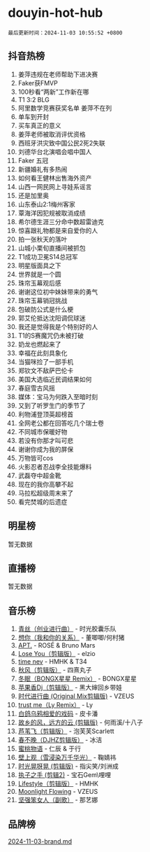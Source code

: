 # douyin-hot-hub

`最后更新时间：2024-11-03 10:55:52 +0800`

## 抖音热榜

1. 姜萍违规在老师帮助下进决赛
1. Faker获FMVP
1. 100秒看“两新”工作新在哪
1. T1 3:2 BLG
1. 阿里数学竞赛获奖名单 姜萍不在列
1. 单车到开封
1. 买车真正的意义
1. 姜萍老师被取消评优资格
1. 西班牙洪灾致中国公民2死2失联
1. 刘德华台北演唱会唱中国人
1. Faker 五冠
1. 新疆婚礼有多热闹
1. 如何看王健林出售海外资产
1. 山西一网民网上寻娃系谣言
1. 还是加里奥
1. 山东泰山2:1梅州客家
1. 覃海洋因犯规被取消成绩
1. 希尔德生涯三分命中数超雷迪克
1. 惊喜跟礼物都是来自爱你的人
1. 拍一张秋天的落叶
1. 山城小栗旬直播间被抓包
1. T1成功卫冕S14总冠军
1. 明星版面具之下
1. 世界就是一个圆
1. 珠帘玉幕观后感
1. 谢谢这位初中妹妹带来的勇气
1. 珠帘玉幕销冠挑战
1. 包破防公式是什么梗
1. 郭艾伦抵达沈阳调侃球迷
1. 我还是觉得我是个特别好的人
1. T1的S赛魔咒仍未被打破
1. 奶龙也燃起来了
1. 幸福在此刻具象化
1. 当猫咪捡了一部手机
1. 郑钦文不敌萨巴伦卡
1. 美国大选临近民调结果如何
1. 春庭雪古风摇
1. 媒体：宝马为何跌入至暗时刻
1. 又到了听罗生门的季节了
1. 利物浦登顶英超榜首
1. 全网老公都在回答吃几个瑞士卷
1. 不同城市保暖好物
1. 若没有你那才叫可悲
1. 谢谢你成为我的屏保
1. 万物皆可cos
1. 火影忍者忍战李全技能爆料
1. 武磊夺中超金靴
1. 现在的我你高攀不起
1. 马拉松超级周末来了
1. 看完焚城的后遗症

## 明星榜

暂无数据

## 直播榜

暂无数据

## 音乐榜

1. [青丝（创业进行曲）](https://sf3-cdn-tos.douyinstatic.com/obj/tos-cn-ve-2774/ooYARJB5iBRNhCOkDsS3BAKW91CIMoQfwzwKLi) - 时光胶囊乐队
1. [想你（我和你的关系）](https://sf5-hl-cdn-tos.douyinstatic.com/obj/tos-cn-ve-2774/o8QxhcOBDYYX0zqKCjFVQXZ3RBffnRBQEogitG) - 董唧唧/何村猪
1. [APT.](https://sf5-hl-cdn-tos.douyinstatic.com/obj/tos-cn-ve-2774/oUIcRnUtZBV1JgZtxIMCAiiBSVBSEEOCFfkeMQ) - ROSÉ & Bruno Mars
1. [Lose You（剪辑版）](https://sf3-cdn-tos.douyinstatic.com/obj/tos-cn-ve-2774/og9yxQxAWI86iBNr9ojBFMoWTIvDZZb8HwiGY) - elzio
1. [time nev](https://sf3-cdn-tos.douyinstatic.com/obj/tos-cn-ve-2774/oc6aICzpzBCWrhCvDVi2AZmQLt0gIBxfMEfd6i) - HMHK & T34
1. [秋风（剪辑版）](https://sf5-hl-cdn-tos.douyinstatic.com/obj/tos-cn-ve-2774/ocGaU84LfAfzMd2wbXdQFpCGhBiXg82JNMRRie) - 四熹丸子
1. [冬眠（BONGX星星 Remix）](https://sf6-cdn-tos.douyinstatic.com/obj/tos-cn-ve-2774/oMCfFFoE3LwQ7agAgOIG4ieExqkeAsxNBEkLdz) - BONGX星星
1. [苹果香Dj（剪辑版）](https://sf5-hl-cdn-tos.douyinstatic.com/obj/tos-cn-ve-2774/oEeIEQbYGAOspCTRAIeYF4Ok8LgZ8NBaRe4ztR) - 黑大婶回乡带娃
1. [时代进行曲 (Original Mix剪辑版)](https://sf5-hl-cdn-tos.douyinstatic.com/obj/tos-cn-ve-2774/oYrssziLdrtiW6cKABM8n5Vfc2xwXiIBInoAkn) - VZEUS
1. [trust me（Ly Remix）](https://sf3-cdn-tos.douyinstatic.com/obj/tos-cn-ve-2774/oUo1M8fz5AfmMSExABQQKFE0eCMWgsiccfqrMA) - Ly
1. [白鸽乌鸦相爱的戏码](https://sf5-hl-cdn-tos.douyinstatic.com/obj/tos-cn-ve-2774/oMVVEf6eDAOmFtNtCsEqKpIorBDM8Nkg6TZRqC) - 皮卡潘
1. [故乡的风，远方的云 (剪辑版)](https://sf3-cdn-tos.douyinstatic.com/obj/tos-cn-ve-2774/ooPEdiZMrAAWisczq1WXoZYGU6GxII2UUBvYI) - 何雨溪/十八子
1. [芦苇飞（剪辑版）](https://sf5-hl-cdn-tos.douyinstatic.com/obj/tos-cn-ve-2774/ok3IaChjEFFoK3FAMzXDEgfpeE6Al3Nv2BnfCW) - 泡芙芙Scarlett
1. [春不晚（DJHZ剪辑版）](https://sf5-hl-cdn-tos.douyinstatic.com/obj/tos-cn-ve-2774/osEZa7YZ6wNo9QDABgfGFaCQKRQTNafsBJDnKt) - 冰洁
1. [蜜桃物语](https://sf5-hl-cdn-tos.douyinstatic.com/obj/tos-cn-ve-2774/oIhOSCZtIACtYU4XQkngiW9kCBfVD1Fz9IYeqL) - 仁辰 & 于行
1. [壁上观（雪浸染万千华光）](https://sf3-cdn-tos.douyinstatic.com/obj/tos-cn-ve-2774/ocIizBMxWi8vA8UdAMIYdYCjgBB5Z3WZWxrvY) - 鞠婧祎
1. [时光晃呀晃 (剪辑版)](https://sf5-hl-cdn-tos.douyinstatic.com/obj/tos-cn-ve-2774/o8ACeQem3gwI1x3GIYGAfKG0LJebKFRJDwRwyW) - 指尖笑/刘洲成
1. [执子之手 (剪辑2)](https://sf3-cdn-tos.douyinstatic.com/obj/tos-cn-ve-2774/oUoZLQjCc31XzqsBnBQUNgeKtYPBcgbFDwtfcu) - 宝石Gem\哩哩
1. [Lifestyle（剪辑版）](https://sf5-hl-cdn-tos.douyinstatic.com/obj/tos-cn-ve-2774/owfqGgjwG3V5lCLaAIezFMeg3LtuKNBaZKgzPV) - HMHK
1. [Moonlight Flowing](https://sf5-hl-cdn-tos.douyinstatic.com/obj/tos-cn-ve-2774/oopZsCtRnQgOhEYmv9FfBBgwmeaQmWQQZED9tN) - VZEUS
1. [坚强笨女人（副歌）](https://sf6-cdn-tos.douyinstatic.com/obj/tos-cn-ve-2774/ospNInQiZvGWyBVg5zkNsAMct5uJIg1CrZiPL) - 那艺娜

## 品牌榜

[2024-11-03-brand.md](2024-11-03-brand.md)

